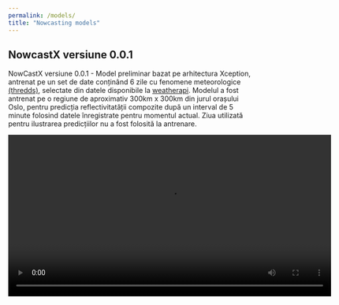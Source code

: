 ```yaml
---
permalink: /models/
title: "Nowcasting models"
---
```



## NowcastX versiune 0.0.1
NowCastX versiune 0.0.1 - Model preliminar bazat pe arhitectura Xception, antrenat pe un set de date conținând 6 zile cu fenomene meteorologice [(thredds)](https://thredds.met.no/thredds/catalog/remotesensing/reflectivity-nordic/catalog.html), selectate din datele disponibile la [weatherapi](https://api.met.no/weatherapi/metalerts/1.1?show=all&lang=en). Modelul a fost antrenat pe o regiune de aproximativ 300km x 300km din jurul orașului Oslo, pentru predicția reflectivitatății compozite după un interval de 5 minute folosind datele înregistrate pentru momentul actual. Ziua utilizată pentru ilustrarea predicțiilor nu a fost folosită la antrenare.

<video width="130%" controls>
  <source src="/assets/videos/xnow_5m_with_negative_5minutes_noRMSE_noCM.mp4" type="video/mp4">
</video>
